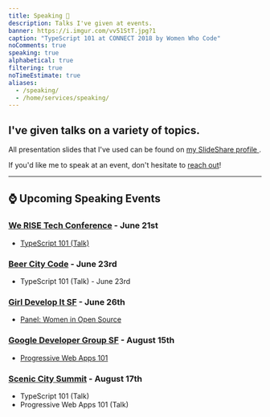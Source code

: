 ```yaml
---
title: Speaking 💬️
description: Talks I've given at events.
banner: https://i.imgur.com/vv51StT.jpg?1
caption: "TypeScript 101 at CONNECT 2018 by Women Who Code"
noComments: true
speaking: true
alphabetical: true
filtering: true
noTimeEstimate: true
aliases:
  - /speaking/
  - /home/services/speaking/
---
```


## I've given talks on a variety of topics.

All presentation slides that I've used can be found on <a href="//slideshare.net/fvcproductions" target="_blank" rel="noopener">my SlideShare profile <i class="fab fa-slideshare"></i></a>.

If you'd like me to speak at an event, don't hesitate to [reach out](/contact)!

---

## ⌚️ Upcoming Speaking Events

### [We RISE Tech Conference](//twitter.com/WeRiseConf/status/971815420142419968) - June 21st

- [TypeScript 101 (Talk)](//twitter.com/WeRiseConf/status/961650712361996288)

### [Beer City Code](//beercitycode.com/) - June 23rd

- TypeScript 101 (Talk) - June 23rd

### [Girl Develop It SF](//girldevelopit.com/chapters/san-francisco) - June 26th

- [Panel: Women in Open Source](//meetup.com/Girl-Develop-It-San-Francisco/events/251388638/)

### [Google Developer Group SF](//meetup.com/google-developer-group-san-francisco/) - August 15th

- [Progressive Web Apps 101](//meetup.com/google-developer-group-san-francisco/events/251833049/)

### [Scenic City Summit](//www.sceniccitysummit.com/) - August 17th

- TypeScript 101 (Talk)
- Progressive Web Apps 101 (Talk)
